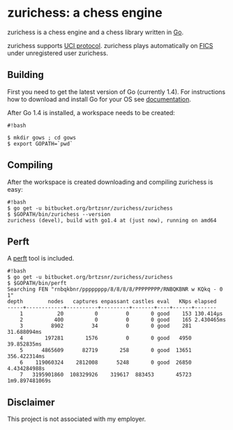 # zurichess: a chess engine

zurichess is a chess engine and a chess library written in [Go](http://golang).

zurichess supports [UCI protocol](http://wbec-ridderkerk.nl/html/UCIProtocol.html).
zurichess plays automatically on [FICS](http://www.fics.org) under unregistered
user zurichess.

## Building

First you need to get the latest version of Go (currently 1.4).
For instructions how to download and install Go for your OS see
[documentation](https://golang.org/doc/install).

After Go 1.4 is installed, a workspace needs to be created:

```
#!bash

$ mkdir gows ; cd gows
$ export GOPATH=`pwd`
```

## Compiling

After the workspace is created downloading and compiling zurichess is easy:

```
#!bash
$ go get -u bitbucket.org/brtzsnr/zurichess/zurichess
$ $GOPATH/bin/zurichess --version
zurichess (devel), build with go1.4 at (just now), running on amd64
```

## Perft

A [perft](https://chessprogramming.wikispaces.com/Perft) tool is included.

```
#!bash
$ go get -u bitbucket.org/brtzsnr/zurichess/zurichess
$ $GOPATH/bin/perft
Searching FEN "rnbqkbnr/pppppppp/8/8/8/8/PPPPPPPP/RNBQKBNR w KQkq - 0 1"
depth        nodes   captures enpassant castles eval   KNps elapsed
-----+------------+----------+---------+-------+----+------+-------
    1           20          0         0       0 good    153 130.414µs
    2          400          0         0       0 good    165 2.430465ms
    3         8902         34         0       0 good    281 31.688094ms
    4       197281       1576         0       0 good   4950 39.852835ms
    5      4865609      82719       258       0 good  13651 356.422314ms
    6    119060324    2812008      5248       0 good  26850 4.434284988s
    7   3195901860  108329926    319617  883453       45723 1m9.897481069s
```

## Disclaimer

This project is not associated with my employer.
